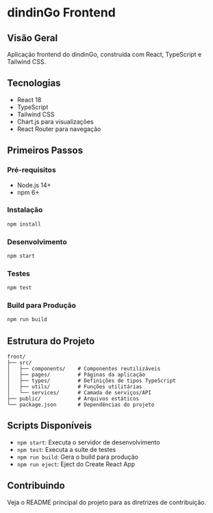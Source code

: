 # dindinGo Frontend

## Visão Geral
Aplicação frontend do dindinGo, construída com React, TypeScript e Tailwind CSS.

## Tecnologias
- React 18
- TypeScript
- Tailwind CSS
- Chart.js para visualizações
- React Router para navegação

## Primeiros Passos

### Pré-requisitos
- Node.js 14+
- npm 6+

### Instalação
```bash
npm install
```

### Desenvolvimento
```bash
npm start
```

### Testes
```bash
npm test
```

### Build para Produção
```bash
npm run build
```

## Estrutura do Projeto
```
front/
├── src/
│   ├── components/    # Componentes reutilizáveis
│   ├── pages/         # Páginas da aplicação
│   ├── types/         # Definições de tipos TypeScript
│   ├── utils/         # Funções utilitárias
│   └── services/      # Camada de serviços/API
├── public/            # Arquivos estáticos
└── package.json       # Dependências do projeto
```

## Scripts Disponíveis
- `npm start`: Executa o servidor de desenvolvimento
- `npm test`: Executa a suíte de testes
- `npm run build`: Gera o build para produção
- `npm run eject`: Eject do Create React App

## Contribuindo
Veja o README principal do projeto para as diretrizes de contribuição.